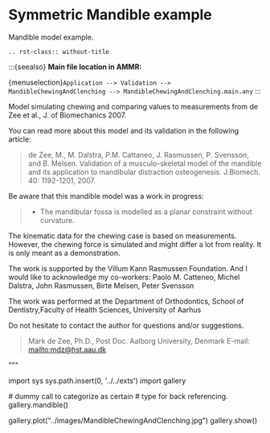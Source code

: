 # Symmetric Mandible example

Mandible model example.

```{eval-rst}
.. rst-class:: without-title
```

:::{seealso}
**Main file location in AMMR:**

{menuselection}`Application --> Validation --> MandibleChewingAndClenching --> MandibleChewingAndClenching.main.any`
:::

Model simulating chewing and comparing values to measurements from de Zee et al., J. of Biomechanics 2007.

You can read more about this model and its validation in the following article:

> de Zee, M., M. Dalstra, P.M. Cattaneo, J. Rasmussen, P. Svensson, and B. Melsen. Validation of a
> musculo-skeletal model of the mandible and its application to mandibular distraction osteogenesis.
> J.Biomech. 40: 1192-1201, 2007.

Be aware that this mandible model was a work in progress:

> - The mandibular fossa is modelled as a planar constraint without curvature.

The kinematic data for the chewing case is based on measurements. However, the chewing force
is simulated and might differ a lot from reality. It is only meant as a demonstration.

The work is supported by the Villum Kann Rasmussen Foundation. And I would like to acknowledge my co-workers:
Paolo M. Catteneo, Michel Dalstra, John Rasmussen, Birte Melsen, Peter Svensson

The work was performed at the Department of Orthodontics, School of Dentistry,Faculty of Health Sciences,
University of Aarhus

Do not hesitate to contact the author for questions and/or suggestions.

> Mark de Zee, Ph.D., Post Doc.
> Aalborg University, Denmark
> E-mail: <mailto:mdz@hst.aau.dk>

"""

import sys
sys.path.insert(0, '../../exts')
import gallery

\# dummy call to categorize as certain
\# type for back referencing.
gallery.mandible()

gallery.plot("../images/MandibleChewingAndClenching.jpg")
gallery.show()
